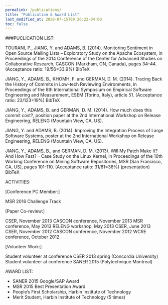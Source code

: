 ```yaml
---
permalink: /publications/
title: "Publication & Award List"
last_modified_at: 2020-07-15T09:26:22-04:00
toc: false
---
```


###PUCLICATION LIST:

TOURANI, P., JIANG, Y. and ADAMS, B. (2014). Monitoring Sentiment in Open Source Mailing Lists – Exploratory Study on the Apache Ecosystem, in Proceedings of the 2014 Conference of the Center for Advanced Studies on Collaborative Research, CASCON (Markham, ON, Canada), pages 34-44. (Acceptance ratio: 19/56=33.9%) BibTeX

JIANG, Y., ADAMS, B., KHOMH, F. and GERMAN, D. M. (2014). Tracing Back the History of Commits in Low-tech Reviewing Environments, in Proceedings of the 8th International Symposium on Empirical Software Engineering and Measurement, ESEM (Torino, Italy), article 51. (Acceptance ratio: 23/123=19%) BibTeX

JIANG, Y., ADAMS, B. and GERMAN, D. M. (2014). How much does this commit cost?, position paper at the 2nd International Workshop on Release Engineering, RELENG (Mountain View, CA, US).

JIANG, Y. and ADAMS, B. (2014). Improving the Integration Process of Large Software Systems, poster at the 2nd International Workshop on Release Engineering, RELENG (Mountain View, CA, US).

JIANG, Y., ADAMS, B., and GERMAN, D. M. (2013). Will My Patch Make It? And How Fast? – Case Study on the Linux Kernel, in Proceedings of the 10th Working Conference on Mining Software Repositories, MSR (San Francisco, CA, US), pages 101-110. (Acceptance ratio: 31/81=38%) (presentation) BibTeX


ACTIVITIES:

[Conference PC Member:]

MSR 2016 Challenge Track

[Paper Co-review:]

CSER, November 2013
CASCON conference, November 2013
MSR conference, May 2013
RELENG workshop, May 2013
CSER, June 2013
CSER, November 2012
CASCON conference, November 2012
WCRE conference, October 2012

[Volunteer Work:]

Student volunteer at conference CSER 2013 spring (Concordia University)
Student volunteer at conference SANER 2015 (Polytechnique Montreal)


AWARD LIST:


- SANER 2015 Google/SAP Award
- MSR 2015 Best Presentation Award
- People’s First Scholarship, Harbin Institute of Technology
- Merit Student, Harbin Institute of Technology (5 times)

